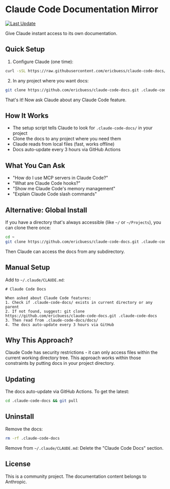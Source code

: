 # Claude Code Documentation Mirror

[![Last Update](https://img.shields.io/github/last-commit/ericbuess/claude-code-docs/main.svg?label=docs%20updated)](https://github.com/ericbuess/claude-code-docs/commits/main)

Give Claude instant access to its own documentation.

## Quick Setup

1. Configure Claude (one time):
```bash
curl -sSL https://raw.githubusercontent.com/ericbuess/claude-code-docs/main/setup.sh | bash
```

2. In any project where you want docs:
```bash
git clone https://github.com/ericbuess/claude-code-docs.git .claude-code-docs
```

That's it! Now ask Claude about any Claude Code feature.

## How It Works

- The setup script tells Claude to look for `.claude-code-docs/` in your project
- Clone the docs to any project where you need them
- Claude reads from local files (fast, works offline)
- Docs auto-update every 3 hours via GitHub Actions

## What You Can Ask

- "How do I use MCP servers in Claude Code?"
- "What are Claude Code hooks?"
- "Show me Claude Code's memory management"
- "Explain Claude Code slash commands"

## Alternative: Global Install

If you have a directory that's always accessible (like `~/` or `~/Projects`), you can clone there once:

```bash
cd ~
git clone https://github.com/ericbuess/claude-code-docs.git .claude-code-docs
```

Then Claude can access the docs from any subdirectory.

## Manual Setup

Add to `~/.claude/CLAUDE.md`:
```
# Claude Code Docs

When asked about Claude Code features:
1. Check if .claude-code-docs/ exists in current directory or any parent
2. If not found, suggest: git clone https://github.com/ericbuess/claude-code-docs.git .claude-code-docs
3. Then read from .claude-code-docs/docs/
4. The docs auto-update every 3 hours via GitHub
```

## Why This Approach?

Claude Code has security restrictions - it can only access files within the current working directory tree. This approach works within those constraints by putting docs in your project directory.

## Updating

The docs auto-update via GitHub Actions. To get the latest:
```bash
cd .claude-code-docs && git pull
```

## Uninstall

Remove the docs:
```bash
rm -rf .claude-code-docs
```

Remove from `~/.claude/CLAUDE.md`: Delete the "Claude Code Docs" section.

## License

This is a community project. The documentation content belongs to Anthropic.